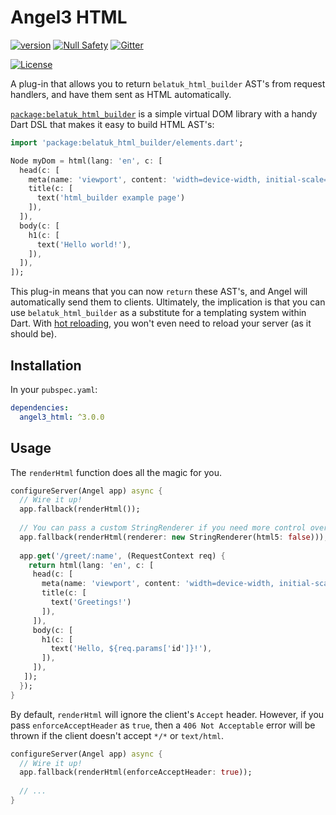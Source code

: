 # Angel3 HTML

[![version](https://img.shields.io/badge/pub-v3.0.0-brightgreen)](https://pub.dartlang.org/packages/angel3_html)
[![Null Safety](https://img.shields.io/badge/null-safety-brightgreen)](https://dart.dev/null-safety)
[![Gitter](https://img.shields.io/gitter/room/angel_dart/discussion)](https://gitter.im/angel_dart/discussion)

[![License](https://img.shields.io/github/license/dukefirehawk/angel)](https://github.com/dukefirehawk/angel/tree/angel3/packages/html/LICENSE)

A plug-in that allows you to return `belatuk_html_builder` AST's from request handlers, and have them sent as HTML automatically.

[`package:belatuk_html_builder`](https://pub.dev/packages/belatuk_html_builder) is a simple virtual DOM library with a handy Dart DSL that makes it easy to build HTML AST's:

```dart
import 'package:belatuk_html_builder/elements.dart';

Node myDom = html(lang: 'en', c: [
  head(c: [
    meta(name: 'viewport', content: 'width=device-width, initial-scale=1'),
    title(c: [
      text('html_builder example page')
    ]),
  ]),
  body(c: [
    h1(c: [
      text('Hello world!'),
    ]),
  ]),
]);
```

This plug-in means that you can now `return` these AST's, and Angel will automatically send them to
clients. Ultimately, the implication is that you can use `belatuk_html_builder` as a substitute for a
templating system within Dart. With [hot reloading](https://pub.dev/packages/angel3_hot), you won't
even need to reload your server (as it should be).

## Installation

In your `pubspec.yaml`:

```yaml
dependencies:
  angel3_html: ^3.0.0
```

## Usage

The `renderHtml` function does all the magic for you.

```dart
configureServer(Angel app) async {
  // Wire it up!
  app.fallback(renderHtml());
  
  // You can pass a custom StringRenderer if you need more control over the output.
  app.fallback(renderHtml(renderer: new StringRenderer(html5: false)));
  
  app.get('/greet/:name', (RequestContext req) {
    return html(lang: 'en', c: [
     head(c: [
       meta(name: 'viewport', content: 'width=device-width, initial-scale=1'),
       title(c: [
         text('Greetings!')
       ]),
     ]),
     body(c: [
       h1(c: [
         text('Hello, ${req.params['id']}!'),
       ]),
     ]),
   ]);
  });
}
```

By default, `renderHtml` will ignore the client's `Accept` header. However, if you pass
`enforceAcceptHeader` as `true`, then a `406 Not Acceptable` error will be thrown if the
client doesn't accept `*/*` or `text/html`.

```dart
configureServer(Angel app) async {
  // Wire it up!
  app.fallback(renderHtml(enforceAcceptHeader: true));
  
  // ...
}
```
